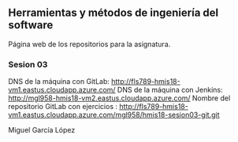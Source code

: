 ## Herramientas y métodos de ingeniería del software
Página web de los repositorios para la asignatura.
### Sesion 03 
DNS de la máquina con GitLab:  http://fls789-hmis18-vm1.eastus.cloudapp.azure.com/
DNS de la máquina con Jenkins: http://mgl958-hmis18-vm2.eastus.cloudapp.azure.com/
Nombre del repositorio GitLab con ejercicios : http://fls789-hmis18-vm1.eastus.cloudapp.azure.com/mgl958/hmis18-sesion03-git.git

Miguel García López

